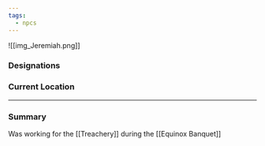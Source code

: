 ```yaml
---
tags:
  - npcs
---
```

![[img_Jeremiah.png]]
### Designations


### Current Location


___
### Summary
Was working for the [[Treachery]] during the [[Equinox Banquet]]